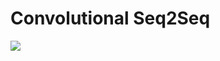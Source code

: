 # Convolutional Seq2Seq

![](https://github.com/bentrevett/pytorch-seq2seq/raw/9479fcb532214ad26fd4bda9fcf081a05e1aaf4e/assets/convseq2seq0.png)